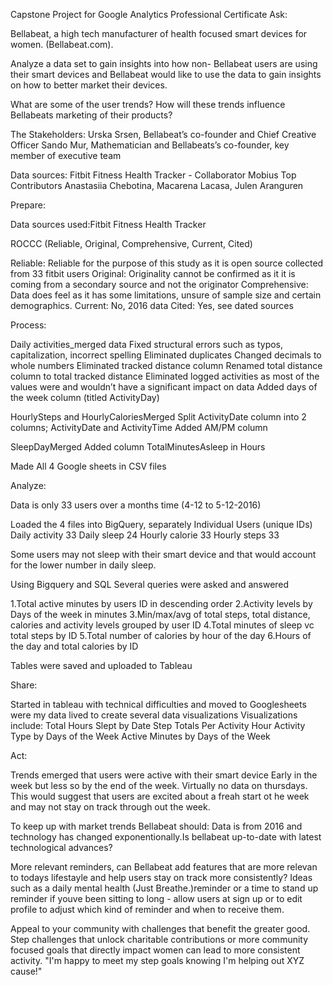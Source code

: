 
Capstone Project for Google Analytics Professional Certificate
Ask:

Bellabeat, a high tech manufacturer of health focused smart devices for women.
(Bellabeat.com).

Analyze a data set to gain insights into how non- Bellabeat users are using their smart devices and Bellabeat would like to use the data to gain insights on how to better market their devices.

What are some of the user trends?
How will these trends influence Bellabeats marketing of their products?

The Stakeholders:
Urska Srsen, Bellabeat’s co-founder and Chief Creative Officer
Sando Mur, Mathematician and Bellabeats’s co-founder, key member of executive team

Data sources:
Fitbit Fitness Health Tracker - Collaborator Mobius
Top Contributors Anastasiia Chebotina, Macarena Lacasa, Julen Aranguren

Prepare:

Data sources used:Fitbit Fitness Health Tracker

ROCCC (Reliable, Original, Comprehensive, Current, Cited)

Reliable: Reliable for the purpose of this study as it is open source collected from 33 fitbit users
Original: Originality cannot be confirmed as it it is coming from a secondary source and not the originator
Comprehensive: Data does feel as it has some limitations, unsure of sample size and certain demographics. 
Current: No, 2016 data
Cited: Yes, see dated sources

Process:

Daily activities_merged data 
Fixed structural errors such as typos, capitalization, incorrect spelling
Eliminated duplicates
Changed decimals to whole numbers
Eliminated tracked distance column
Renamed total distance column to total tracked distance
Eliminated logged activities as most of the values were and wouldn’t have a significant impact on data
Added days of the week column (titled ActivityDay)

HourlySteps and HourlyCaloriesMerged
Split ActivityDate column into 2 columns; ActivityDate and ActivityTime
Added AM/PM column

SleepDayMerged
Added column TotalMinutesAsleep in Hours

Made All 4 Google sheets in CSV files

Analyze:

Data is only 33 users over a months time (4-12 to 5-12-2016)

Loaded the 4 files into BigQuery, separately
Individual Users (unique IDs)
Daily activity 33
Daily sleep 24
Hourly calorie 33
Hourly steps 33

Some users may not sleep with their smart device and that would account for the lower number in daily sleep.

Using Bigquery and SQL Several queries were asked and answered

1.Total active minutes by users ID in descending order
2.Activity levels by Days of the week in minutes
3.Min/max/avg of total steps, total distance, calories and activity levels grouped by user ID
4.Total minutes of sleep vc total steps by ID
5.Total number of calories by hour of the day
6.Hours of the day and total calories by ID

Tables were saved and uploaded to Tableau

Share:

Started in tableau with technical difficulties and moved to Googlesheets were my data lived to create several data visualizations 
Visualizations include:
Total Hours Slept by Date
Step Totals Per Activity Hour
Activity Type by Days of the Week
Active Minutes by Days of the Week


Act:

Trends emerged that users were active with their smart device Early in the week but less so by the end of the week. Virtually no data on thursdays. This would suggest that users are excited about a freah start ot he week and may not stay on track through out the week.

To keep up with market trends Bellabeat should:
Data is from 2016 and technology has changed exponentionally.Is bellabeat up-to-date with latest technological advances?

More relevant reminders, can Bellabeat add features that are more relevan to todays lifestayle and help users stay on track more consistently? Ideas such as a daily mental health (Just Breathe.)reminder or a time to stand up reminder if youve been sitting to long - allow users at sign up or to edit profile to adjust which kind of reminder and when to receive them.

Appeal to your community with challenges that benefit the greater good. Step challenges that unlock charitable contributions or more community focused goals that directly impact women can lead to more consistent activity.
"I'm happy to meet my step goals knowing I'm helping out XYZ cause!"




